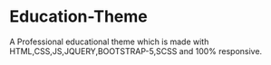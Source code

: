 # Education-Theme
A Professional educational theme which is made with HTML,CSS,JS,JQUERY,BOOTSTRAP-5,SCSS and 100% responsive.
